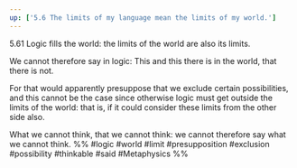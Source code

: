 ```yaml
---
up: ['5.6 The limits of my language mean the limits of my world.']
---
```

5.61 Logic fills the world: the limits of the world are also its limits.

We cannot therefore say in logic: This and this there is in the world, that there is not.

For that would apparently presuppose that we exclude certain possibilities, and this cannot be the case since otherwise logic must get outside the limits of the world: that is, if it could consider these limits from the other side also.

What we cannot think, that we cannot think: we cannot therefore say what we cannot think.
%%
#logic #world #limit #presupposition #exclusion #possibility #thinkable  #said #Metaphysics %%